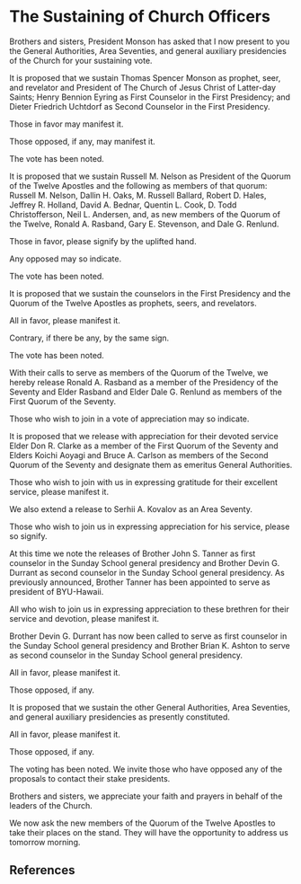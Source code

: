 # The Sustaining of Church Officers

Brothers and sisters, President Monson has asked that I now present to you the
General Authorities, Area Seventies, and general auxiliary presidencies of the
Church for your sustaining vote.

It is proposed that we sustain Thomas Spencer Monson as prophet, seer, and
revelator and President of The Church of Jesus Christ of Latter-day Saints;
Henry Bennion Eyring as First Counselor in the First Presidency; and Dieter
Friedrich Uchtdorf as Second Counselor in the First Presidency.

Those in favor may manifest it.

Those opposed, if any, may manifest it.

The vote has been noted.

It is proposed that we sustain Russell M. Nelson as President of the Quorum of
the Twelve Apostles and the following as members of that quorum: Russell M.
Nelson, Dallin H. Oaks, M. Russell Ballard, Robert D. Hales, Jeffrey R.
Holland, David A. Bednar, Quentin L. Cook, D. Todd Christofferson, Neil L.
Andersen, and, as new members of the Quorum of the Twelve, Ronald A. Rasband,
Gary E. Stevenson, and Dale G. Renlund.

Those in favor, please signify by the uplifted hand.

Any opposed may so indicate.

The vote has been noted.

It is proposed that we sustain the counselors in the First Presidency and the
Quorum of the Twelve Apostles as prophets, seers, and revelators.

All in favor, please manifest it.

Contrary, if there be any, by the same sign.

The vote has been noted.

With their calls to serve as members of the Quorum of the Twelve, we hereby
release Ronald A. Rasband as a member of the Presidency of the Seventy and
Elder Rasband and Elder Dale G. Renlund as members of the First Quorum of the
Seventy.

Those who wish to join in a vote of appreciation may so indicate.

It is proposed that we release with appreciation for their devoted service
Elder Don R. Clarke as a member of the First Quorum of the Seventy and Elders
Koichi Aoyagi and Bruce A. Carlson as members of the Second Quorum of the
Seventy and designate them as emeritus General Authorities.

Those who wish to join with us in expressing gratitude for their excellent
service, please manifest it.

We also extend a release to Serhii A. Kovalov as an Area Seventy.

Those who wish to join us in expressing appreciation for his service, please
so signify.

At this time we note the releases of Brother John S. Tanner as first counselor
in the Sunday School general presidency and Brother Devin G. Durrant as second
counselor in the Sunday School general presidency. As previously announced,
Brother Tanner has been appointed to serve as president of BYU-Hawaii.

All who wish to join us in expressing appreciation to these brethren for their
service and devotion, please manifest it.

Brother Devin G. Durrant has now been called to serve as first counselor in
the Sunday School general presidency and Brother Brian K. Ashton to serve as
second counselor in the Sunday School general presidency.

All in favor, please manifest it.

Those opposed, if any.

It is proposed that we sustain the other General Authorities, Area Seventies,
and general auxiliary presidencies as presently constituted.

All in favor, please manifest it.

Those opposed, if any.

The voting has been noted. We invite those who have opposed any of the
proposals to contact their stake presidents.

Brothers and sisters, we appreciate your faith and prayers in behalf of the
leaders of the Church.

We now ask the new members of the Quorum of the Twelve Apostles to take their
places on the stand. They will have the opportunity to address us tomorrow
morning.

## References

